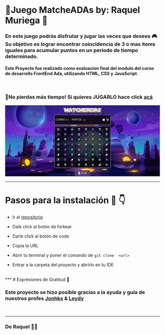 # 🤖Juego MatcheADAs by: Raquel Muriega 🤖

### En este juego podrás disfrutar y jugar las veces que desees 🎮 Su  objetivo es lograr encontrar coincidencia de 3 o mas items iguales para acumular puntos en un periodo de tiempo determinado. 

#### Este Proyecto fue realizado como evaluacion final del modulo del curso de desarrollo FrontEnd Ada, utilizando HTML, CSS y JavaScript.
<br>


### 📌No pierdas más tiempo! Si quieres JUGARLO hace click [acá](https://reymga.github.io/Proyecto-matcheADAs/)
![imagen](./img/gameImage.png)
<br>

***

# Pasos para la instalación 👀 👇


 - Ir al [repositorio](https://github.com/ReyMga/Proyecto-matcheADAs)


 - Dale click al botón de forkear 


 - Darle click al botón de code

 - Copia la URL

 - Abrir tu terminal y poner el comando de 
 ``` git clone  <url> ```

 - Entrar a la carpeta del proyecto y abrirlo en tu IDE
<br>
***
# Expresiones de Gratitud 🎁

### Este proyecto se hizo posible gracias a la  ayuda y  guía de nuestros profes [Jonhks](https://github.com/Jonhks) & [Leydy](https://github.com/leydyk93/)

<br>

***

### De Raquel 🖤🧡